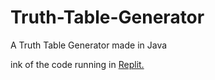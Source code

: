# Truth-Table-Generator
A Truth Table Generator made in Java

ink of the code running in <a href="https://replit.com/@ThomasFrentzel/Truth-Table-Generator?v=1">Replit.</a>
